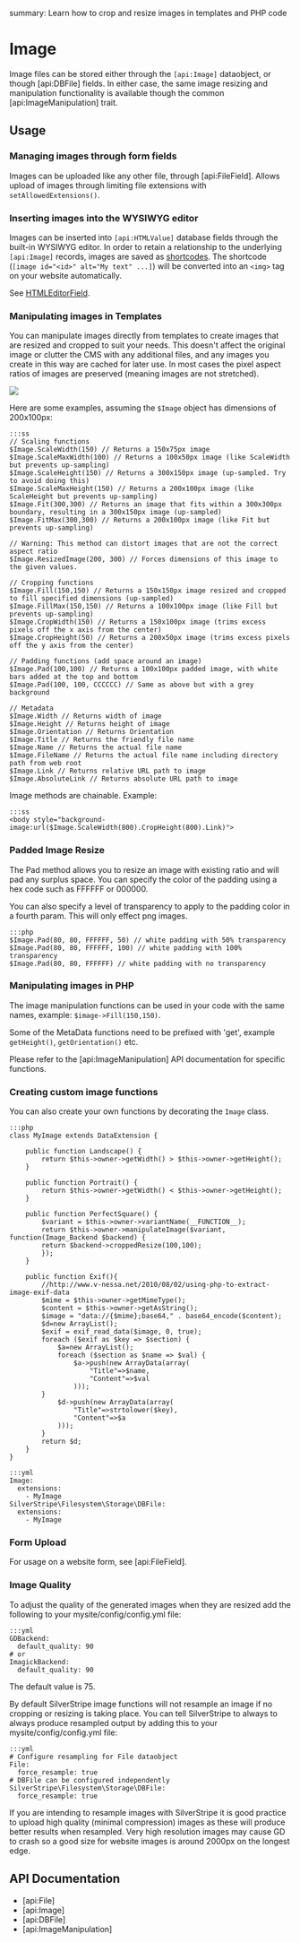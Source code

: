 summary: Learn how to crop and resize images in templates and PHP code

# Image

Image files can be stored either through the `[api:Image]` dataobject, or though [api:DBFile] fields.
In either case, the same image resizing and manipulation functionality is available though the common
[api:ImageManipulation] trait.

## Usage

### Managing images through form fields

Images can be uploaded like any other file, through [api:FileField].
Allows upload of images through limiting file extensions with `setAllowedExtensions()`.

### Inserting images into the WYSIWYG editor

Images can be inserted into `[api:HTMLValue]` database fields
through the built-in WYSIWYG editor. In order to retain a relationship
to the underlying `[api:Image]` records, images are saved as [shortcodes](/developer-guides/extending/shortcodes).
The shortcode (`[image id="<id>" alt="My text" ...]`) will be converted
into an `<img>` tag on your website automatically.

See [HTMLEditorField](/forms/field-types/htmleditorfield).

### Manipulating images in Templates

You can manipulate images directly from templates to create images that are
resized and cropped to suit your needs.  This doesn't affect the original
image or clutter the CMS with any additional files, and any images you create
in this way are cached for later use. In most cases the pixel aspect ratios of
images are preserved (meaning images are not stretched).

![](../../_images/image-methods.jpg)

Here are some examples, assuming the `$Image` object has dimensions of 200x100px:

	:::ss
	// Scaling functions
	$Image.ScaleWidth(150) // Returns a 150x75px image
	$Image.ScaleMaxWidth(100) // Returns a 100x50px image (like ScaleWidth but prevents up-sampling)
	$Image.ScaleHeight(150) // Returns a 300x150px image (up-sampled. Try to avoid doing this)
	$Image.ScaleMaxHeight(150) // Returns a 200x100px image (like ScaleHeight but prevents up-sampling)
	$Image.Fit(300,300) // Returns an image that fits within a 300x300px boundary, resulting in a 300x150px image (up-sampled)
	$Image.FitMax(300,300) // Returns a 200x100px image (like Fit but prevents up-sampling)
	
	// Warning: This method can distort images that are not the correct aspect ratio
	$Image.ResizedImage(200, 300) // Forces dimensions of this image to the given values.
	
	// Cropping functions
	$Image.Fill(150,150) // Returns a 150x150px image resized and cropped to fill specified dimensions (up-sampled)
	$Image.FillMax(150,150) // Returns a 100x100px image (like Fill but prevents up-sampling)
	$Image.CropWidth(150) // Returns a 150x100px image (trims excess pixels off the x axis from the center)
	$Image.CropHeight(50) // Returns a 200x50px image (trims excess pixels off the y axis from the center)
	
	// Padding functions (add space around an image)
	$Image.Pad(100,100) // Returns a 100x100px padded image, with white bars added at the top and bottom
	$Image.Pad(100, 100, CCCCCC) // Same as above but with a grey background
	
	// Metadata
	$Image.Width // Returns width of image
	$Image.Height // Returns height of image
	$Image.Orientation // Returns Orientation
	$Image.Title // Returns the friendly file name
	$Image.Name // Returns the actual file name
	$Image.FileName // Returns the actual file name including directory path from web root
	$Image.Link // Returns relative URL path to image
	$Image.AbsoluteLink // Returns absolute URL path to image

Image methods are chainable. Example:

	:::ss
	<body style="background-image:url($Image.ScaleWidth(800).CropHeight(800).Link)">

### Padded Image Resize

The Pad method allows you to resize an image with existing ratio and will
pad any surplus space. You can specify the color of the padding using a hex code such as FFFFFF or 000000.

You can also specify a level of transparency to apply to the padding color in a fourth param. This will only effect
png images.

	:::php
	$Image.Pad(80, 80, FFFFFF, 50) // white padding with 50% transparency
	$Image.Pad(80, 80, FFFFFF, 100) // white padding with 100% transparency
	$Image.Pad(80, 80, FFFFFF) // white padding with no transparency

### Manipulating images in PHP

The image manipulation functions can be used in your code with the same names, example: `$image->Fill(150,150)`.

Some of the MetaData functions need to be prefixed with 'get', example `getHeight()`, `getOrientation()` etc.

Please refer to the [api:ImageManipulation] API documentation for specific functions.

### Creating custom image functions

You can also create your own functions by decorating the `Image` class.

	:::php
	class MyImage extends DataExtension {
		
		public function Landscape()	{
			return $this->owner->getWidth() > $this->owner->getHeight();
		}
		
		public function Portrait() {
			return $this->owner->getWidth() < $this->owner->getHeight();
		}
		
		public function PerfectSquare()	{
			$variant = $this->owner->variantName(__FUNCTION__);
			return $this->owner->manipulateImage($variant, function(Image_Backend $backend) {
			return $backend->croppedResize(100,100);
			});
		}
		
		public function Exif(){
			//http://www.v-nessa.net/2010/08/02/using-php-to-extract-image-exif-data
			$mime = $this->owner->getMimeType();
			$content = $this->owner->getAsString();
			$image = "data://{$mime};base64," . base64_encode($content);
			$d=new ArrayList();	
			$exif = exif_read_data($image, 0, true);
			foreach ($exif as $key => $section) {
				$a=new ArrayList();	
				foreach ($section as $name => $val) {
					$a->push(new ArrayData(array(
						"Title"=>$name,
						"Content"=>$val
					)));
			}
				$d->push(new ArrayData(array(
					"Title"=>strtolower($key),
					"Content"=>$a
				)));
			}
			return $d;
		}
	}

	:::yml
	Image:
	  extensions:
	    - MyImage
	SilverStripe\Filesystem\Storage\DBFile:
	  extensions:
	    - MyImage

### Form Upload

For usage on a website form, see [api:FileField].

### Image Quality

To adjust the quality of the generated images when they are resized add the
following to your mysite/config/config.yml file:

	:::yml
	GDBackend:
	  default_quality: 90
	# or
	ImagickBackend:
	  default_quality: 90

The default value is 75.

By default SilverStripe image functions will not resample an image if no
cropping or resizing is taking place. You can tell SilverStripe to always to
always produce resampled output by adding this to your
mysite/config/config.yml file:

	:::yml
	# Configure resampling for File dataobject
	File:
	  force_resample: true
	# DBFile can be configured independently
	SilverStripe\Filesystem\Storage\DBFile:
	  force_resample: true

If you are intending to resample images with SilverStripe it is good practice
to upload high quality (minimal compression) images as these will produce
better results when resampled. Very high resolution images may cause GD to
crash so a good size for website images is around 2000px on the longest edge.

## API Documentation

 * [api:File]
 * [api:Image]
 * [api:DBFile]
 * [api:ImageManipulation]

